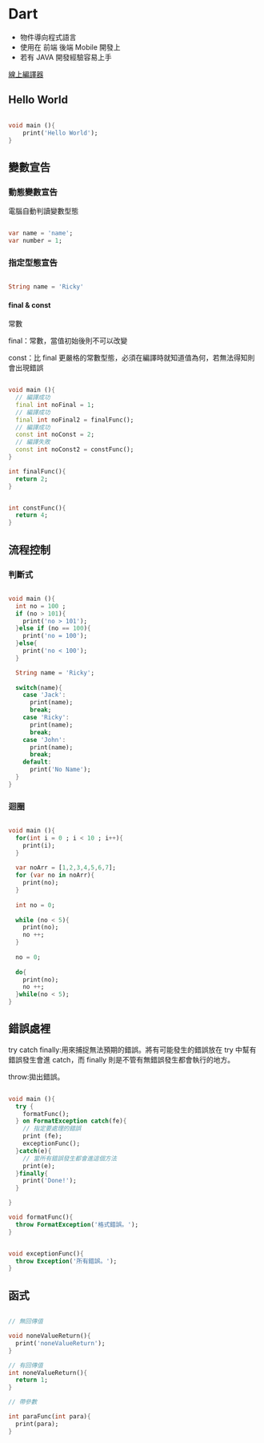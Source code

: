 # Dart

* 物件導向程式語言
* 使用在 前端 後端 Mobile 開發上
* 若有 JAVA 開發經驗容易上手

[線上編譯器](https://dartpad.dartlang.org/)

## Hello World

```dart

void main (){
    print('Hello World');
}

```

## 變數宣告

### 動態變數宣告

電腦自動判讀變數型態

```dart

var name = 'name';
var number = 1;

```

### 指定型態宣告

```Dart

String name = 'Ricky'

```

#### final & const

常數

final：常數，當值初始後則不可以改變

const：比 final 更嚴格的常數型態，必須在編譯時就知道值為何，若無法得知則會出現錯誤

```Dart

void main (){
  // 編譯成功
  final int noFinal = 1;
  // 編譯成功
  final int noFinal2 = finalFunc();
  // 編譯成功
  const int noConst = 2;
  // 編譯失敗
  const int noConst2 = constFunc();
}

int finalFunc(){
  return 2;
}


int constFunc(){
  return 4;
}


```

## 流程控制

### 判斷式

```Dart

void main (){
  int no = 100 ;
  if (no > 101){
    print('no > 101');
  }else if (no == 100){
    print('no = 100');
  }else{
    print('no < 100');
  }

  String name = 'Ricky';
  
  switch(name){
    case 'Jack':
      print(name);
      break;
    case 'Ricky':
      print(name);
      break;
    case 'John':
      print(name);
      break;
    default:
      print('No Name');
  }
}

```

### 迴圈

```Dart

void main (){
  for(int i = 0 ; i < 10 ; i++){
    print(i);
  }
  
  var noArr = [1,2,3,4,5,6,7];
  for (var no in noArr){
    print(no);
  }
  
  int no = 0;
  
  while (no < 5){
    print(no);
    no ++;
  }
  
  no = 0;
  
  do{
    print(no);
    no ++;
  }while(no < 5);
}

```

## 錯誤處裡

try catch finally:用來捕捉無法預期的錯誤。將有可能發生的錯誤放在 try 中幫有錯誤發生會進 catch，而 finally 則是不管有無錯誤發生都會執行的地方。

throw:拋出錯誤。

```Dart

void main (){
  try {
    formatFunc();
  } on FormatException catch(fe){
    // 指定要處理的錯誤
    print (fe);
    exceptionFunc();
  }catch(e){
    // 當所有錯誤發生都會進這個方法
    print(e);
  }finally{
    print('Done!');
  }

}

void formatFunc(){
  throw FormatException('格式錯誤。');
}


void exceptionFunc(){
  throw Exception('所有錯誤。');
}

```

## 函式

```Dart

// 無回傳值

void noneValueReturn(){
  print('noneValueReturn');
}

// 有回傳值
int noneValueReturn(){
  return 1;
}

// 帶參數

int paraFunc(int para){
  print(para);
}

```
